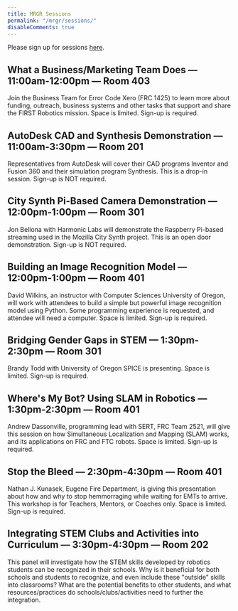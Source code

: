 ```yaml
---
title: MRGR Sessions
permalink: "/mrgr/sessions/"
disableComments: true
---
```


Please sign up for sessions [here](https://docs.google.com/forms/d/e/1FAIpQLSdrrldZryMOZuqey4mv4v4UKFIQmpr-YTTc4n8tYuy5xV35SA/viewform).

## What a Business/Marketing Team Does — 11:00am-12:00pm — Room 403
Join the Business Team for Error Code Xero (FRC 1425) to learn more about funding, outreach, business systems and other tasks that support and share the FIRST Robotics mission. Space is limited. Sign-up is required.

## AutoDesk CAD and Synthesis Demonstration — 11:00am-3:30pm — Room 201
Representatives from AutoDesk will cover their CAD programs Inventor and Fusion 360 and their simulation program Synthesis. This is a drop-in session. Sign-up is NOT required.

## City Synth Pi-Based Camera Demonstration — 12:00pm-1:00pm — Room 301
Jon Bellona with Harmonic Labs will demonstrate the Raspberry Pi-based streaming used in the Mozilla City Synth project. This is an open door demonstration. Sign-up is NOT required.

## Building an Image Recognition Model — 12:00pm-1:00pm — Room 401
David Wilkins, an instructor with Computer Sciences University of Oregon, will work with attendees to build a simple but powerful image recognition model using Python. Some programming experience is requested, and attendee will need a computer. Space is limited. Sign-up is required.</h3>

## Bridging Gender Gaps in STEM — 1:30pm-2:30pm — Room 301
Brandy Todd with University of Oregon SPICE is presenting. Space is limited. Sign-up is required.

## Where's My Bot? Using SLAM in Robotics — 1:30pm-2:30pm — Room 401
Andrew Dassonville, programming lead with SERT, FRC Team 2521, will give this session on how Simultaneous Localization and Mapping (SLAM) works, and its applications on FRC and FTC robots. Space is limited. Sign-up is required.

## Stop the Bleed — 2:30pm-4:30pm — Room 401
Nathan J. Kunasek, Eugene Fire Department, is giving this presentation about how and why to stop hemmorraging while waiting for EMTs to arrive. This workshop is for Teachers, Mentors, or Coaches only. Space is limited. Sign-up is required.

## Integrating STEM Clubs and Activities into Curriculum — 3:30pm-4:30pm — Room 202
This panel will investigate how the STEM skills developed by robotics students can be recognized in their schools. Why is it beneficial for both schools and students to recognize, and even include these "outside" skills into classrooms? What are the potential benefits to other students, and what resources/practices do schools/clubs/activities need to further the integration.
